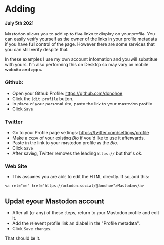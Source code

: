 # Adding 
#### July 5th 2021

Mastodon allows you to add up to five links to display on your profile. You can easily verify yourself as the owner of the links in your profile metadata if you have full control of the page. However there are some services that you can still verify despite that. 

In these examples I use my own account information and you will substitue with yours. I'm also performing this on Desktop so may vary on mobile website and apps.

### Github:
* Open your Github Profile: https://github.com/donohoe
* Click the `Edit profile` button.
* In place of your personal site, paste the link to your mastodon profile.
* Click `Save`.

### Twitter
* Go to your Profile page settings: https://twitter.com/settings/profile
* Make a copy of your existing _Bio_ if you'd like to use it afterwards.
* Paste in the link to your mastodon profile as the _Bio_.
* Click `Save`.
* After saving, Twitter removes the leading `https://` but that's ok.

### Web Site
- This assumes you are able to edit the HTML directly. If so, add this:

```<a rel="me" href="https://octodon.social/@donohoe">Mastodon</a>```

## Updat eyour Mastodon account
- After all (or any) of these steps, return to your Mastodon profile and edit it. 
- Add the relevent profile link an dlabel in the "Profile metadata". 
- Click `Save changes`.

That should be it.
